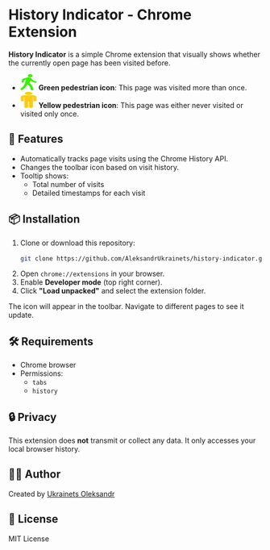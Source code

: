 # History Indicator - Chrome Extension

**History Indicator** is a simple Chrome extension that visually shows whether the currently open page has been visited before.

- ![visited](icons/green.png) **Green pedestrian icon**: This page was visited more than once.
- ![not visited](icons/yellow.png) **Yellow pedestrian icon**: This page was either never visited or visited only once.

## 🧠 Features

- Automatically tracks page visits using the Chrome History API.
- Changes the toolbar icon based on visit history.
- Tooltip shows:
  - Total number of visits
  - Detailed timestamps for each visit

## 📦 Installation

1. Clone or download this repository:
   ```bash
   git clone https://github.com/AleksandrUkrainets/history-indicator.git
   ```
2. Open `chrome://extensions` in your browser.
3. Enable **Developer mode** (top right corner).
4. Click **"Load unpacked"** and select the extension folder.

The icon will appear in the toolbar. Navigate to different pages to see it update.

## 🛠 Requirements

- Chrome browser
- Permissions:
  - `tabs`
  - `history`

## 🔒 Privacy

This extension does **not** transmit or collect any data. It only accesses your local browser history.

## 🧑‍💻 Author

Created by [Ukrainets Oleksandr](https://github.com/AleksandrUkrainets)

## 📄 License

MIT License
